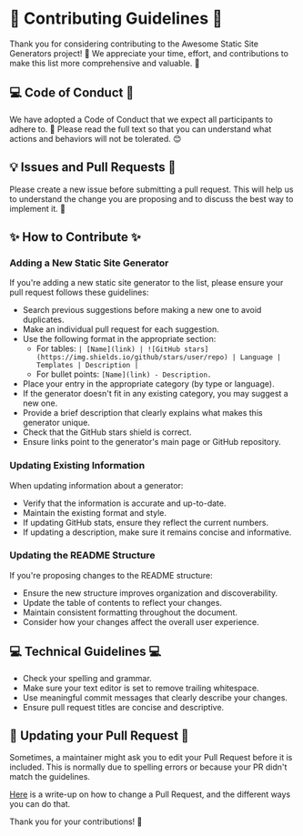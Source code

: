 # 🎉 Contributing Guidelines 🎉

Thank you for considering contributing to the Awesome Static Site Generators project! 👏 We appreciate your time, effort, and contributions to make this list more comprehensive and valuable. 🙌

## 💻 Code of Conduct 🤝

We have adopted a Code of Conduct that we expect all participants to adhere to. 🤝 Please read the full text so that you can understand what actions and behaviors will not be tolerated. 😊

## 💡 Issues and Pull Requests 🤝

Please create a new issue before submitting a pull request. This will help us to understand the change you are proposing and to discuss the best way to implement it. 🤔

## ✨ How to Contribute ✨

### Adding a New Static Site Generator

If you're adding a new static site generator to the list, please ensure your pull request follows these guidelines:

- Search previous suggestions before making a new one to avoid duplicates.
- Make an individual pull request for each suggestion.
- Use the following format in the appropriate section:
  - For tables: `| [Name](link) | ![GitHub stars](https://img.shields.io/github/stars/user/repo) | Language | Templates | Description |`
  - For bullet points: `[Name](link) - Description.`
- Place your entry in the appropriate category (by type or language).
- If the generator doesn't fit in any existing category, you may suggest a new one.
- Provide a brief description that clearly explains what makes this generator unique.
- Check that the GitHub stars shield is correct.
- Ensure links point to the generator's main page or GitHub repository.

### Updating Existing Information

When updating information about a generator:

- Verify that the information is accurate and up-to-date.
- Maintain the existing format and style.
- If updating GitHub stats, ensure they reflect the current numbers.
- If updating a description, make sure it remains concise and informative.

### Updating the README Structure

If you're proposing changes to the README structure:

- Ensure the new structure improves organization and discoverability.
- Update the table of contents to reflect your changes.
- Maintain consistent formatting throughout the document.
- Consider how your changes affect the overall user experience.

## 💻 Technical Guidelines 💻

- Check your spelling and grammar.
- Make sure your text editor is set to remove trailing whitespace.
- Use meaningful commit messages that clearly describe your changes.
- Ensure pull request titles are concise and descriptive.

## 🔄 Updating your Pull Request 🔄

Sometimes, a maintainer might ask you to edit your Pull Request before it is included. This is normally due to spelling errors or because your PR didn't match the guidelines.

[Here](https://github.com/RichardLitt/knowledge/blob/master/github/amending-a-commit-guide.md) is a write-up on how to change a Pull Request, and the different ways you can do that.

Thank you for your contributions! 🚀

